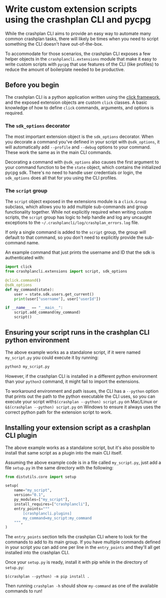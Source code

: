 # Write custom extension scripts using the crashplan CLI and pycpg

While the crashplan CLI aims to provide an easy way to automate many common crashplan tasks, there will likely be times when
you need to script something the CLI doesn't have out-of-the-box.

To accommodate for those scenarios, the crashplan CLI exposes a few helper objects in the `crashplancli.extensions` module
that make it easy to write custom scripts with `pycpg` that use features of the CLI (like profiles) to reduce the amount
of boilerplate needed to be productive.

## Before you begin

The crashplan CLI is a python application written using the [click framework](https://click.palletsprojects.com/en/7.x/),
and the exposed extension objects are custom `click` classes. A basic knowledge of how to define `click` commands,
arguments, and options is required.

### The `sdk_options` decorator

The most important extension object is the `sdk_options` decorator. When you decorate a command you've defined in your
script with `@sdk_options`, it will automatically add `--profile` and `--debug` options to your command. These work the
same as in the main CLI commands.

Decorating a command with `@sdk_options` also causes the first argument to your command function to be the `state`
object, which contains the initialized pycpg sdk. There's no need to handle user credentials or login, the `sdk_options`
does all that for you using the CLI profiles.

### The `script` group

The `script` object exposed in the extensions module is a `click.Group` subclass, which allows you to add multiple
sub-commands and group functionality together. While not explicitly required when writing custom scripts, the `script`
group has logic to help handle and log any uncaught exceptions to the `~/.crashplancli/log/crashplan_errors.log` file.

If only a single command is added to the `script` group, the group will default to that command, so you don't need to
explicitly provide the sub-command name.

An example command that just prints the username and ID that the sdk is authenticated with:

```python
import click
from crashplancli.extensions import script, sdk_options

@click.command()
@sdk_options
def my_command(state):
    user = state.sdk.users.get_current()
    print(user["username"], user["userId"])

if __name__ == "__main__":
    script.add_command(my_command)
    script()
```

## Ensuring your script runs in the crashplan CLI python environment

The above example works as a standalone script, if it were named `my_script.py` you could execute it by running:

```bash
python3 my_script.py
```

However, if the crashplan CLI is installed in a different python environment than your `python3` command, it might fail to
import the extensions.

To workaround environment and path issues, the CLI has a `--python` option that prints out the path to the python
executable the CLI uses, so you can execute your script with`$(crashplan --python) script.py` on Mac/Linux or
`&$(crashplan --python) script.py` on Windows to ensure it always uses the correct python path for the extension script to
work.

## Installing your extension script as a crashplan CLI plugin

The above example works as a standalone script, but it's also possible to install that same script as a plugin into the
main CLI itself.

Assuming the above example code is in a file called `my_script.py`, just add a file `setup.py` in the same directory
with the following:

```python
from distutils.core import setup

setup(
    name="my_script",
    version="0.1",
    py_modules=["my_script"],
    install_requires=["crashplancli"],
    entry_points="""
        [crashplancli.plugins]
        my_command=my_script:my_command
    """,
)
```

The `entry_points` section tells the crashplan CLI where to look for the commands to add to its main group. If you have
multiple commands defined in your script you can add one per line in the `entry_points` and they'll all get installed
into the crashplan CLI.

Once your `setup.py` is ready, install it with pip while in the directory of `setup.py`:

```
$(crashplan --python) -m pip install .
```

Then running `crashplan -h` should show `my-command` as one of the available commands to run!
